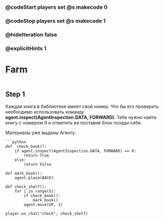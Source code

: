 ### @codeStart players set @s makecode 0
### @codeStop players set @s makecode 1

### @hideIteration false 
### @explicitHints 1


# Farm

```python
```

## Step 1
Каждая книга в библиотеке имеет свой номер. Что бы его проверить необходимо использовать команду **agent.inspect(AgentInspection.DATA, FORWARD)**. Тебе нужно найти книгу с номером 9 и отметить ее поставив блок позади себя. 

Материалы уже выданы Агенту.

```ghost
```python
def  check_book():
    if agent.inspect(AgentInspection.DATA, FORWARD) == 9:
        return True
    else:
        return False

def mark_book():
    agent.place(BACK)

def check_shelf():
    for i in range(5):
        if check_book():
            mark_book()
        agent.move(UP, 1)

player.on_chat("check", check_shelf)

```

